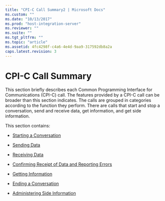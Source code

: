 ```yaml
---
title: "CPI-C Call Summary2 | Microsoft Docs"
ms.custom: ""
ms.date: "10/13/2017"
ms.prod: "host-integration-server"
ms.reviewer: ""
ms.suite: ""
ms.tgt_pltfrm: ""
ms.topic: "article"
ms.assetid: 4fc4298f-c4a6-4e4d-9aa9-317592db8a2a
caps.latest.revision: 3
---
```

# CPI-C Call Summary
This section briefly describes each Common Programming Interface for Communications (CPI-C) call. The features provided by a CPI-C call can be broader than this section indicates. The calls are grouped in categories according to the function they perform. There are calls that start and stop a conversation, send and receive data, get information, and get side information.  
  
 This section contains:  
  
-   [Starting a Conversation](../core/starting-a-conversation.md)  
  
-   [Sending Data](../core/sending-data.md)  
  
-   [Receiving Data](../core/receiving-data.md)  
  
-   [Confirming Receipt of Data and Reporting Errors](../core/confirming-receipt-of-data-and-reporting-errors.md)  
  
-   [Getting Information](../core/getting-information.md)  
  
-   [Ending a Conversation](../core/ending-a-conversation.md)  
  
-   [Administering Side Information](../core/administering-side-information].md)